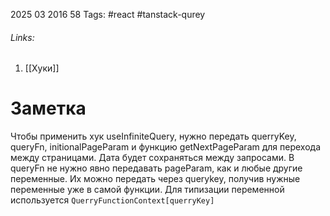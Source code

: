 2025 03 2016 58
Tags: #react #tanstack-qurey
###### Links: 
1) [[Хуки]]
# Заметка
Чтобы применить хук useInfiniteQuery, нужно передать querryKey, queryFn, initionalPageParam и функцию getNextPageParam для перехода между страницами. Дата будет сохраняться между запросами. В queryFn не нужно явно передавать pageParam, как и любые другие переменные. Их можно передать через querykey, получив нужные переменные уже в самой функции. Для типизации переменной используется `QuerryFunctionContext[querryKey]`